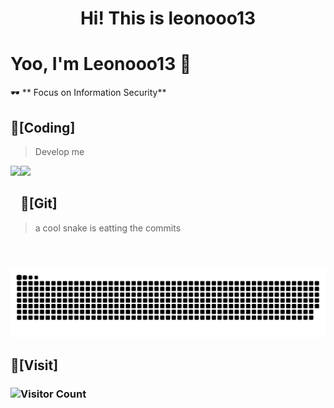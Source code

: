 <h1 align='center'> Hi! This is leonooo13</h1>
<h1> Yoo, I'm Leonooo13 👋</h1>

🕶️ ** Focus on Information Security**

## 🌠[Coding]
> Develop me
<div>
    <img height="165" align="left" src="https://github-readme-stats.vercel.app/api?username=leonooo13&theme=calm&show_icons=true" />
    <img height="165" src="https://github-readme-stats.vercel.app/api/top-langs/?username=leonooo13&hide=html,css,Jupyter+Notebook,ruby,javascript&theme=calm&langs_count=6&layout=compact" />
</div>

## 🤖[Git]
> a cool snake is eatting the commits

<div align="center">
    
<picture>
  <source media="(prefers-color-scheme: dark)" srcset="https://raw.githubusercontent.com/leonooo13/leonooo13/output/github-contribution-grid-snake-dark.svg">
  <source media="(prefers-color-scheme: light)" srcset="https://raw.githubusercontent.com/leonooo13/leonooo13/output/github-contribution-grid-snake.svg">
  <img alt="github contribution grid snake animation" src="https://raw.githubusercontent.com/leonooo13/leonooo13/output/github-contribution-grid-snake.svg">
</picture>
    
</div>

## 🥵[Visit]
<h3 align='left'>

![Visitor Count](https://profile-counter.glitch.me/leonooo13/count.svg)

</h3>

